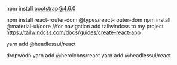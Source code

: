 npm install bootstrap@4.6.0

npm install react-router-dom @types/react-router-dom
npm install @material-ui/core  //for navigation 
add tailwindcss to my project 
https://tailwindcss.com/docs/guides/create-react-app

yarn add @headlessui/react

dropwodn 
yarn add @heroicons/react
yarn add @headlessui/react



